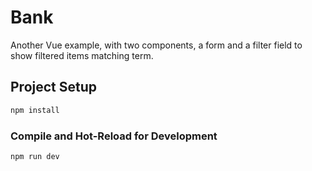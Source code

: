 # Bank

Another Vue example, with two components, a form and a filter field to show filtered items matching term.

## Project Setup

```sh
npm install
```

### Compile and Hot-Reload for Development

```sh
npm run dev
```
